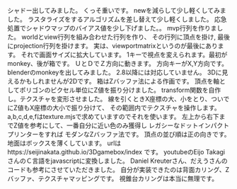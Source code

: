 シャドー出してみました。
くっそ重いです。
newを減らして少し軽くしてみました。
ラスタライズをするアルゴリズムを差し替えて少し軽くしました。
応急処置でシャドウマップのバイアス値を少し下げました。。
mvp行列を作りました。
worldとview行列を組み合わせた行列を作り、
その行列に頂点を掛け,
最後にprojection行列を掛けます。
実は、viewportmatrixというのが最後にあります。
それで画面サイズに拡大しています。
1キーで視点を変えられます。最初がmonkey、後が箱です。
ＵとＤでＺ方向に動きます。
方向キーがX,Y方向です。
blenderのmonkeyを出してみました。
2.8以降には対応していません。
3Dに見えるかもしれませんが2Dです。
箱はZバッファ法による作画です。
頂点を軸としてポリゴンのピクセル単位にZ値を振り分けました。
transform関数を自作し。テクスチャを変形させました。
線を引くときX座標の大、小をとり、ついでにZ値もX座標の大小で振り分けて、
その範囲内でテクスチャを操作します。
a,b,c,d,e,fはtexture.mjsで求めていますのでそれを使います。
左上から右下までZ値を参考にして、一番自分に近い色のみ獲得し
レガシーなドットインパクトプリンターをすれば
モダンなZバッファ法です。
頂点の並び順は正の向きです。
地面はボックスを薄くしています。
urlはhttps://seijinakata.github.io/3Dgamebox/index
です。
youtubeのEijo TakagiさんのＣ言語をjavascriptに変換しました。
Daniel Kreuterさん、だえうさんのコードも参考にさせていただきました。
自分が実装できたのは背面カリング、Zバッファ、テクスチャマッピングです。
視錐台カリングは本当に無理です。
